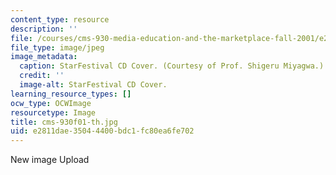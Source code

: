 ```yaml
---
content_type: resource
description: ''
file: /courses/cms-930-media-education-and-the-marketplace-fall-2001/e2811dae35044400bdc1fc80ea6fe702_cms-930f01-th.jpg
file_type: image/jpeg
image_metadata:
  caption: StarFestival CD Cover. (Courtesy of Prof. Shigeru Miyagwa.)
  credit: ''
  image-alt: StarFestival CD Cover.
learning_resource_types: []
ocw_type: OCWImage
resourcetype: Image
title: cms-930f01-th.jpg
uid: e2811dae-3504-4400-bdc1-fc80ea6fe702
---
```

New image Upload